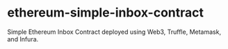 # ethereum-simple-inbox-contract
Simple Ethereum Inbox Contract deployed using Web3, Truffle, Metamask, and Infura.
